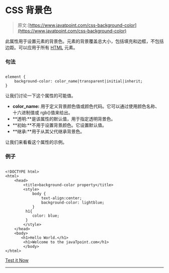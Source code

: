 # CSS 背景色

> 原文:[https://www.javatpoint.com/css-background-color](https://www.javatpoint.com/css-background-color)

此属性用于设置元素的背景色。元素的背景覆盖总大小，包括填充和边框，不包括边距。可以应用于所有 [HTML](https://www.javatpoint.com/html-tutorial) 元素。

### 句法

```

element {
    background-color: color_name|transparent|initial|inherit;
}

```

让我们讨论一下这个属性的可能值。

*   **color_name:** 用于定义背景颜色值或颜色代码。它可以通过使用颜色名称、十六进制值或 rgb()值来给出。
*   **透明:**是该属性的默认值，用于指定透明背景色。
*   **初始:**不用于设置背景颜色。它设置默认值。
*   **继承:**用于从其父代继承背景色。

让我们来看看这个属性的示例。

### 例子

```

<!DOCTYPE html> 
<html> 
    <head> 
        <title>background-color property</title> 
        <style>  
            body { 
                text-align:center; 
                background-color: lightblue;        
            } 
         h1{
            color: blue;
         }
        </style>  
    </head> 
    <body>  
       <h1>Hello World.</h1>
        <h1>Welcome to the javaTpoint.com</h1>  
        </body>  
</html>

```

[Test it Now](https://www.javatpoint.com/oprweb/test.jsp?filename=CSSBackgroundColor)

* * *
